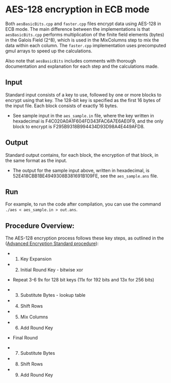 # AES-128 encryption in ECB mode

Both `aesBasicBits.cpp` and `faster.cpp` files encrypt data using AES-128 in ECB mode. The main difference between the implementations is that `aesBasicBits.cpp` performs multiplication of the finite field elements (bytes) in the Galois Field (2^8), which is used in the MixColumns step to mix the data within each column. The `faster.cpp` implementation uses precomputed gmul arrays to speed up the calculations. 

Also note that `aesBasicBits` includes comments with thorough documentation and explanation for each step and the calculations made.

## Input
Standard input consists of a key to use, followed by one or more blocks to encrypt using that key. The 128-bit key is specified as the first 16 bytes of the input file. Each block consists of exactly 16 bytes.

* See sample input in the `aes_sample.in` file, where the key written in hexadecimal is F4C020A0A1F604FD343FAC6A7E6AE0F9, and the only block to encrypt is F295B9318B994434D93D98A4E449AFD8.

## Output
Standard output contains, for each block, the encryption of that block, in the same format as the input.

* The output for the sample input above, written in hexadecimal, is 52E418CBB1BE4949308B381691B109FE, see the `aes_sample.ans` file. 

## Run
For example, to run the code after compilation, you can use the command `./aes < aes_sample.in > out.ans`.

## Procedure Overview:
The AES-128 encryption process follows these key steps, as outlined in the ([Advanced Encryption Standard procedure](https://en.wikipedia.org/wiki/Advanced_Encryption_Standard)):

 * 1. Key Expansion
 * 2. Initial Round Key - bitwise xor

 * Repeat 3-6 9x for 128 bit keys (11x for 192 bits and 13x for 256 bits)
 * 3. Substitute Bytes - lookup table
 * 4. Shift Rows 
 * 5. Mix Columns 
 * 6. Add Round Key

 * Final Round
 * 7. Substitute Bytes
 * 8. Shift Rows
 * 9. Add Round Key
